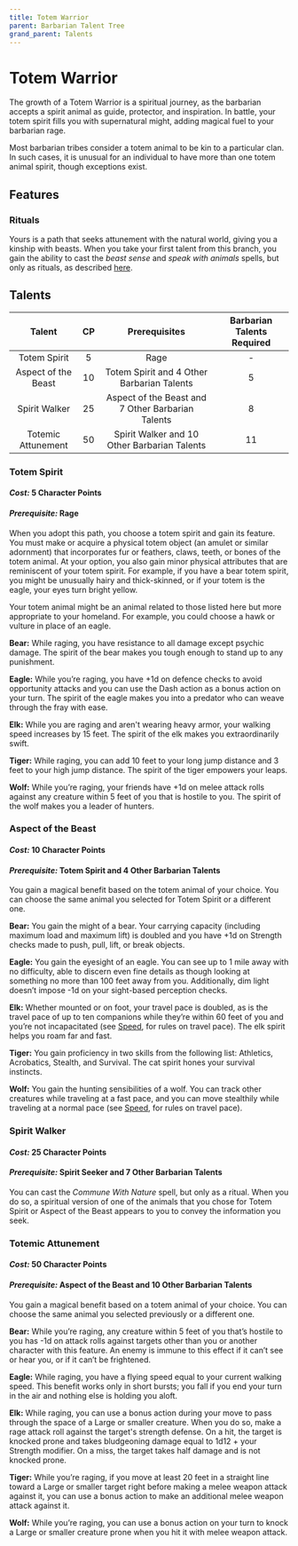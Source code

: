 ```yaml
---
title: Totem Warrior
parent: Barbarian Talent Tree
grand_parent: Talents
---
```


# Totem Warrior
The growth of a Totem Warrior is a spiritual journey, as the barbarian accepts a spirit animal as guide, protector, and inspiration. In battle, your totem spirit fills you with supernatural might, adding magical fuel to your barbarian rage.

Most barbarian tribes consider a totem animal to be kin to a particular clan. In such cases, it is unusual for an individual to have more than one totem animal spirit, though exceptions exist.

## Features

### Rituals
Yours is a path that seeks attunement with the natural world, giving you a kinship with beasts. When you take your first talent from this branch, you gain the ability to cast the *beast sense* and *speak with animals* spells, but only as rituals, as described [here](https://stormchaserroleplaying.com/stormchaserRPG/Spellcasting/WhatisaSpell/Rituals/).

## Talents

| Talent | CP | Prerequisites | Barbarian Talents Required |
|:------:|:--:|:-------------:|:--------------------------:|
| Totem Spirit        | 5  | Rage | - |
| Aspect of the Beast | 10 | Totem Spirit and 4 Other Barbarian Talents | 5 |
| Spirit Walker       | 25 | Aspect of the Beast and 7 Other Barbarian Talents | 8 |
| Totemic Attunement  | 50 | Spirit Walker and 10 Other Barbarian Talents | 11 |

### Totem Spirit
#### *Cost:* 5 Character Points
#### *Prerequisite:* Rage
When you adopt this path, you choose a totem spirit and gain its feature. You must make or acquire a physical totem object (an amulet or similar adornment) that incorporates fur or feathers, claws, teeth, or bones of the totem animal. At your option, you also gain minor physical attributes that are reminiscent of your totem spirit. For example, if you have a bear totem spirit, you might be unusually hairy and thick-skinned, or if your totem is the eagle, your eyes turn bright yellow.

Your totem animal might be an animal related to those listed here but more appropriate to your homeland. For example, you could choose a hawk or vulture in place of an eagle.

**Bear:** While raging, you have resistance to all damage except psychic damage. The spirit of the bear makes you tough enough to stand up to any punishment.

**Eagle:** While you’re raging, you have +1d on defence checks to avoid opportunity attacks and you can use the Dash action as a bonus action on your turn. The spirit of the eagle makes you into a predator who can weave through the fray with ease.

**Elk:** While you are raging and aren't wearing heavy armor, your walking speed increases by 15 feet. The spirit of the elk makes you extraordinarily swift.

**Tiger:** While raging, you can add 10 feet to your long jump distance and 3 feet to your high jump distance. The spirit of the tiger empowers your leaps.

**Wolf:** While you’re raging, your friends have +1d on melee attack rolls against any creature within 5 feet of you that is hostile to you. The spirit of the wolf makes you a leader of hunters.

### Aspect of the Beast
#### *Cost:* 10 Character Points
#### *Prerequisite:* Totem Spirit and 4 Other Barbarian Talents
You gain a magical benefit based on the totem animal of your choice. You can choose the same animal you selected for Totem Spirit or a different one.

**Bear:** You gain the might of a bear. Your carrying capacity (including maximum load and maximum lift) is doubled and you have +1d on Strength checks made to push, pull, lift, or break objects.

**Eagle:** You gain the eyesight of an eagle. You can see up to 1 mile away with no difficulty, able to discern even fine details as though looking at something no more than 100 feet away from you. Additionally, dim light doesn’t impose -1d on your sight-based perception checks.

**Elk:** Whether mounted or on foot, your travel pace is doubled, as is the travel pace of up to ten companions while they’re within 60 feet of you and you’re not incapacitated (see [Speed](https://stormchaserroleplaying.com/stormchaserRPG/Exploration/Movement/Speed/), for rules on travel pace). The elk spirit helps you roam far and fast.

**Tiger:** You gain proficiency in two skills from the following list: Athletics, Acrobatics, Stealth, and Survival. The cat spirit hones your survival instincts.

**Wolf:** You gain the hunting sensibilities of a wolf. You can track other creatures while traveling at a fast pace, and you can move stealthily while traveling at a normal pace (see [Speed](https://stormchaserroleplaying.com/stormchaserRPG/Exploration/Movement/Speed/), for rules on travel pace).

### Spirit Walker
#### *Cost:* 25 Character Points
#### *Prerequisite:* Spirit Seeker and 7 Other Barbarian Talents
You can cast the *Commune With Nature* spell, but only as a ritual. When you do so, a spiritual version of one of the animals that you chose for Totem Spirit or Aspect of the Beast appears to you to convey the information you seek.

### Totemic Attunement
#### *Cost:* 50 Character Points
#### *Prerequisite:* Aspect of the Beast and 10 Other Barbarian Talents
You gain a magical benefit based on a totem animal of your choice. You can choose the same animal you selected previously or a different one.

**Bear:** While you’re raging, any creature within 5 feet of you that’s hostile to you has -1d on attack rolls against targets other than you or another character with this feature. An enemy is immune to this effect if it can’t see or hear you, or if it can’t be frightened.

**Eagle:** While raging, you have a flying speed equal to your current walking speed. This benefit works only in short bursts; you fall if you end your turn in the air and nothing else is holding you aloft.

**Elk:** While raging, you can use a bonus action during your move to pass through the space of a Large or smaller creature. When you do so, make a rage attack roll against the target's strength defense. On a hit, the target is knocked prone and takes bludgeoning damage equal to 1d12 + your Strength modifier. On a miss, the target takes half damage and is not knocked prone.

**Tiger:** While you’re raging, if you move at least 20 feet in a straight line toward a Large or smaller target right before making a melee weapon attack against it, you can use a bonus action to make an additional melee weapon attack against it.

**Wolf:** While you’re raging, you can use a bonus action on your turn to knock a Large or smaller creature prone when you hit it with melee weapon attack.
